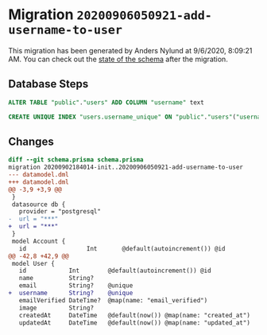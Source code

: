 # Migration `20200906050921-add-username-to-user`

This migration has been generated by Anders Nylund at 9/6/2020, 8:09:21 AM.
You can check out the [state of the schema](./schema.prisma) after the migration.

## Database Steps

```sql
ALTER TABLE "public"."users" ADD COLUMN "username" text   

CREATE UNIQUE INDEX "users.username_unique" ON "public"."users"("username")
```

## Changes

```diff
diff --git schema.prisma schema.prisma
migration 20200902184014-init..20200906050921-add-username-to-user
--- datamodel.dml
+++ datamodel.dml
@@ -3,9 +3,9 @@
 }
 datasource db {
   provider = "postgresql"
-  url = "***"
+  url = "***"
 }
 model Account {
   id                 Int       @default(autoincrement()) @id
@@ -42,8 +42,9 @@
 model User {
   id            Int        @default(autoincrement()) @id
   name          String?
   email         String?    @unique
+  username      String?    @unique
   emailVerified DateTime?  @map(name: "email_verified")
   image         String?
   createdAt     DateTime   @default(now()) @map(name: "created_at")
   updatedAt     DateTime   @default(now()) @map(name: "updated_at")
```


